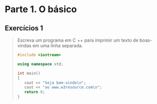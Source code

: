 # Parte 1. O básico

## Exercícios 1

> Escreva um programa em C ++ para imprimir um texto de boas-vindas em uma linha separada.
>
> ```cpp
> #include <iostream>
>
>using namespace std;
>
>int main()
>{
>    cout << "Seja bem-vindo\n";
>    cout << "ao www.w3resource.com\n";
>    return 0;
>}
> ```
